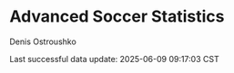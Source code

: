 # Advanced Soccer Statistics
Denis Ostroushko

<!-- gfm -->

Last successful data update: 2025-06-09 09:17:03 CST
